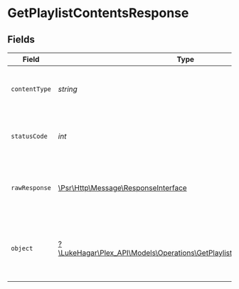 # GetPlaylistContentsResponse


## Fields

| Field                                                                                                                                | Type                                                                                                                                 | Required                                                                                                                             | Description                                                                                                                          |
| ------------------------------------------------------------------------------------------------------------------------------------ | ------------------------------------------------------------------------------------------------------------------------------------ | ------------------------------------------------------------------------------------------------------------------------------------ | ------------------------------------------------------------------------------------------------------------------------------------ |
| `contentType`                                                                                                                        | *string*                                                                                                                             | :heavy_check_mark:                                                                                                                   | HTTP response content type for this operation                                                                                        |
| `statusCode`                                                                                                                         | *int*                                                                                                                                | :heavy_check_mark:                                                                                                                   | HTTP response status code for this operation                                                                                         |
| `rawResponse`                                                                                                                        | [\Psr\Http\Message\ResponseInterface](https://www.php-fig.org/psr/psr-7/#33-psrhttpmessageresponseinterface)                         | :heavy_check_mark:                                                                                                                   | Raw HTTP response; suitable for custom response parsing                                                                              |
| `object`                                                                                                                             | [?\LukeHagar\Plex_API\Models\Operations\GetPlaylistContentsResponseBody](../../Models/Operations/GetPlaylistContentsResponseBody.md) | :heavy_minus_sign:                                                                                                                   | Unauthorized - Returned if the X-Plex-Token is missing from the header or query.                                                     |